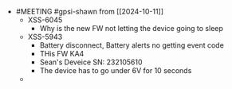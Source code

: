 - #MEETING #gpsi-shawn from [[2024-10-11]]
	- XSS-6045
		- Why is the new FW not letting the device going to sleep
	- XSS-5943
		- Battery disconnect, Battery alerts no getting event code
		- THis FW KA4
		- Sean's Deveice SN: 232105610
		- The device has to go under 6V for 10 seconds
	-